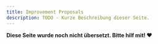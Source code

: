 ```yaml
---
title: Improvement Proposals
description: TODO - Kurze Beschreibung dieser Seite.
---
```


**Diese Seite wurde noch nicht übersetzt. Bitte hilf mit! ❤**
